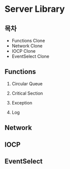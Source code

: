 # Server Library

 
## 목차
* Functions Clone
* Network Clone
* IOCP Clone
* EventSelect Clone

## Functions
1. Circular Queue

2. Critical Section

3. Exception

4. Log


## Network


## IOCP


## EventSelect